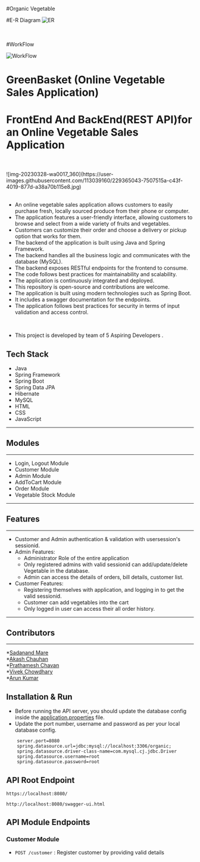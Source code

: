#Organic Vegetable

#E-R Diagram
![ER](https://user-images.githubusercontent.com/105914736/229365750-e2f68b2d-fc3a-464f-ae5d-e46fd0cad280.png)

<br>
<br>
#WorkFlow
<br>

![WorkFlow](https://user-images.githubusercontent.com/107461052/212683750-11c64541-9c01-4137-9e1f-539b31994b85.png)




# GreenBasket (Online Vegetable Sales Application)
# FrontEnd And BackEnd(REST API)for an Online Vegetable Sales Application
<br>
<br>
![img-20230328-wa0017_360](https://user-images.githubusercontent.com/113039160/229365043-7507515a-c43f-4019-877d-a38a70b115e8.jpg)


<br>
<br>


- An online vegetable sales application allows customers to easily purchase fresh, locally sourced produce from their phone or computer.
- The application features a user-friendly interface, allowing customers to browse and select from a wide variety of fruits and vegetables.
- Customers can customize their order and choose a delivery or pickup option that works for them.
- The backend of the application is built using Java and Spring Framework.
- The backend handles all the business logic and communicates with the database (MySQL).
- The backend exposes RESTful endpoints for the frontend to consume.
- The code follows best practices for maintainability and scalability.
- The application is continuously integrated and deployed.
- This repository is open-source and contributions are welcome.
- The application is built using modern technologies such as Spring Boot.
- It includes a swagger documentation for the endpoints.
- The application follows best practices for security in terms of input validation and access control.

<br>

* This project is developed by team of 5 Aspiring Developers . 

## Tech Stack

* Java
* Spring Framework
* Spring Boot
* Spring Data JPA
* Hibernate
* MySQL
* HTML
* CSS
* JavaScript

------------------------------------------------------------------------------
## Modules
------------------------------------------------------------------------------
* Login, Logout Module
* Customer Module
* Admin Module
* AddToCart Module
* Order Module
* Vegetable Stock Module

---------------------------------------------------------------------------------
## Features

---------------------------------------------------------------------------------
* Customer and Admin authentication & validation with usersession's sessionid.
* Admin Features:
    * Administrator Role of the entire application
    * Only registered admins with valid sessionid can add/update/delete Vegetable in the database.
    * Admin can access the details of orders, bill details, customer list.
* Customer Features:
    * Registering themselves with application, and logging in to get the valid sessionid.
    * Customer can add vegetables into the cart
    * Only logged in user can access their all order history.

--------------------------------------------------------------------------------
## Contributors
--------------------------------------------------------------------------------
*<a href="https://github.com/Sadanand012">Sadanand Mare</a>
<br>
*<a href="https://github.com/Akash-376">Akash Chauhan</a>
<br>
*<a href="https://github.com/Patu18122000">Prathamesh Chavan</a>
<br>
*<a href="https://github.com/MrVivek30">Vivek Chowdhary</a>
<br>
*<a href="">Arun Kumar</a>


## Installation & Run

* Before running the API server, you should update the database config inside the [application.properties](GrennBasket\src\main\resources\application.properties) file. 
* Update the port number, username and password as per your local database config.

```
    server.port=8080
    spring.datasource.url=jdbc:mysql://localhost:3306/organic;
    spring.datasource.driver-class-name=com.mysql.cj.jdbc.Driver
    spring.datasource.username=root
    spring.datasource.password=root
```

## API Root Endpoint

`https://localhost:8080/`

`http://localhost:8080/swagger-ui.html`


## API Module Endpoints

### Customer Module


* `POST /customer` : Register customer by providing valid details
